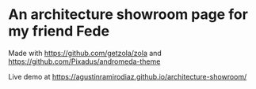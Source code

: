 # An architecture showroom page for my friend Fede

Made with https://github.com/getzola/zola and https://github.com/Pixadus/andromeda-theme

Live demo at https://agustinramirodiaz.github.io/architecture-showroom/
